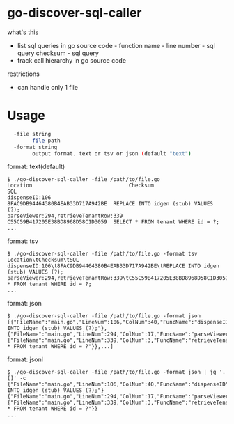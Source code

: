 # go-discover-sql-caller

what's this

- list sql queries in go source code
      - function name
      - line number
      - sql query checksum
      - sql query
- track call hierarchy in go source code

restrictions

- can handle only 1 file

# Usage

```sh
  -file string
        file path
  -format string
        output format. text or tsv or json (default "text")
```

format: text(default)

```
$ ./go-discover-sql-caller -file /path/to/file.go
Location                               Checksum                          SQL
dispenseID:106                         8FAC9DB94464380B4EAB33D717A942BE  REPLACE INTO idgen (stub) VALUES (?);
parseViewer:294,retrieveTenantRow:339  C55C59B417205E38BD8968D58C1D3059  SELECT * FROM tenant WHERE id = ?;
...
```

format: tsv

```
$ ./go-discover-sql-caller -file /path/to/file.go -format tsv
Location\tChecksum\tSQL
dispenseID:106\t8FAC9DB94464380B4EAB33D717A942BE\tREPLACE INTO idgen (stub) VALUES (?);
parseViewer:294,retrieveTenantRow:339\tC55C59B417205E38BD8968D58C1D3059\tSELECT * FROM tenant WHERE id = ?;
...
```

format: json 

```
$ ./go-discover-sql-caller -file /path/to/file.go -format json
[{"FileName":"main.go","LineNum":106,"ColNum":40,"FuncName":"dispenseID","Checksum":"8FAC9DB94464380B4EAB33D717A942BE","SQL":"REPLACE INTO idgen (stub) VALUES (?);"},{"FileName":"main.go","LineNum":294,"ColNum":17,"FuncName":"parseViewer","Caller":{"FileName":"main.go","LineNum":339,"ColNum":3,"FuncName":"retrieveTenantRow","Checksum":"C55C59B417205E38BD8968D58C1D3059","SQL":"SELECT * FROM tenant WHERE id = ?"}},...]
```

format: jsonl

```
$ ./go-discover-sql-caller -file /path/to/file.go -format json | jq '.[]' -c 
{"FileName":"main.go","LineNum":106,"ColNum":40,"FuncName":"dispenseID","Checksum":"8FAC9DB94464380B4EAB33D717A942BE","SQL":"REPLACE INTO idgen (stub) VALUES (?);"}
{"FileName":"main.go","LineNum":294,"ColNum":17,"FuncName":"parseViewer","Caller":{"FileName":"main.go","LineNum":339,"ColNum":3,"FuncName":"retrieveTenantRow","Checksum":"C55C59B417205E38BD8968D58C1D3059","SQL":"SELECT * FROM tenant WHERE id = ?"}}
...
```
